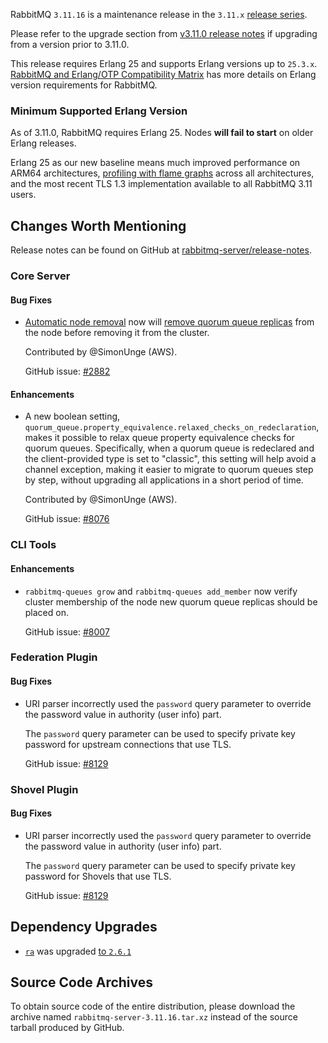 RabbitMQ `3.11.16` is a maintenance release in the `3.11.x` [release series](https://www.rabbitmq.com/versions.html).

Please refer to the upgrade section from [v3.11.0 release notes](https://github.com/rabbitmq/rabbitmq-server/releases/tag/v3.11.0)
if upgrading from a version prior to 3.11.0.

This release requires Erlang 25 and supports Erlang versions up to `25.3.x`.
[RabbitMQ and Erlang/OTP Compatibility Matrix](https://www.rabbitmq.com/which-erlang.html) has more details on
Erlang version requirements for RabbitMQ.


### Minimum Supported Erlang Version

As of 3.11.0, RabbitMQ requires Erlang 25. Nodes **will fail to start** on older Erlang releases.

Erlang 25 as our new baseline means much improved performance on ARM64 architectures, [profiling with flame graphs](https://blog.rabbitmq.com/posts/2022/05/flame-graphs/)
across all architectures, and the most recent TLS 1.3 implementation available to all RabbitMQ 3.11 users.


## Changes Worth Mentioning

Release notes can be found on GitHub at [rabbitmq-server/release-notes](https://github.com/rabbitmq/rabbitmq-server/tree/v3.11.x/release-notes).

### Core Server

#### Bug Fixes

 * [Automatic node removal](https://rabbitmq.com/cluster-formation.html#node-health-checks-and-cleanup) now will
   [remove quorum queue replicas](https://rabbitmq.com/quorum-queues.html#replica-management) from the node before removing it from the cluster.

   Contributed by @SimonUnge (AWS).

   GitHub issue: [#2882](https://github.com/rabbitmq/rabbitmq-server/issues/2882)

#### Enhancements

 * A new boolean setting, `quorum_queue.property_equivalence.relaxed_checks_on_redeclaration`,
   makes it possible to relax queue property equivalence checks
   for quorum queues. Specifically, when a quorum queue is redeclared and the client-provided
   type is set to "classic", this setting will help avoid a channel exception, making it
   easier to migrate to quorum queues step by step, without upgrading all applications in a short
   period of time.

   Contributed by @SimonUnge (AWS).

   GitHub issue: [#8076](https://github.com/rabbitmq/rabbitmq-server/issues/8076)


### CLI Tools

#### Enhancements

 * `rabbitmq-queues grow` and `rabbitmq-queues add_member` now verify cluster membership of the node
   new quorum queue replicas should be placed on.

   GitHub issue: [#8007](https://github.com/rabbitmq/rabbitmq-server/issues/8007)


### Federation Plugin

#### Bug Fixes

 * URI parser incorrectly used the `password` query parameter to override the password
   value in authority (user info) part.

   The `password` query parameter can be used to specify private key password for
   upstream connections that use TLS.

   GitHub issue: [#8129](https://github.com/rabbitmq/rabbitmq-server/issues/8129)


### Shovel Plugin

#### Bug Fixes

 * URI parser incorrectly used the `password` query parameter to override the password
   value in authority (user info) part.

   The `password` query parameter can be used to specify private key password for Shovels
   that use TLS.

   GitHub issue: [#8129](https://github.com/rabbitmq/rabbitmq-server/issues/8129)


## Dependency Upgrades

 * [`ra`](https://github.com/rabbitmq/ra) was upgraded [to `2.6.1`](https://github.com/rabbitmq/ra/releases)


## Source Code Archives

To obtain source code of the entire distribution, please download the archive named `rabbitmq-server-3.11.16.tar.xz`
instead of the source tarball produced by GitHub.

